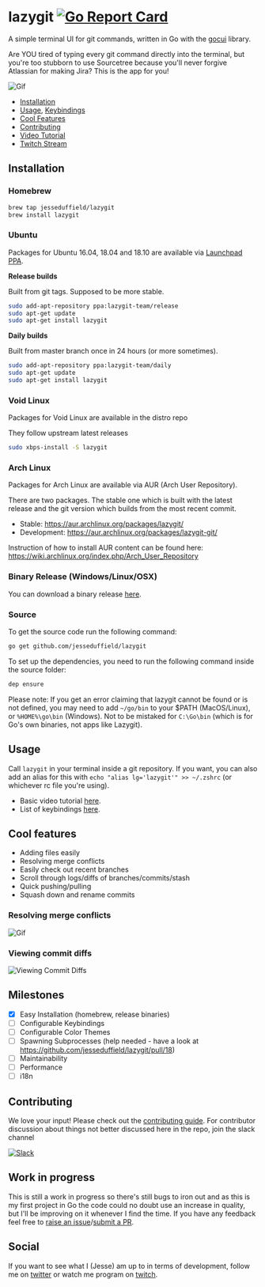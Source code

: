 # lazygit [![Go Report Card](https://goreportcard.com/badge/github.com/jesseduffield/lazygit)](https://goreportcard.com/report/github.com/jesseduffield/lazygit)

A simple terminal UI for git commands, written in Go with the [gocui](https://github.com/jroimartin/gocui "gocui") library.

Are YOU tired of typing every git command directly into the terminal, but you're
too stubborn to use Sourcetree because you'll never forgive Atlassian for making
Jira? This is the app for you!


![Gif](https://image.ibb.co/mmeXho/optimisedgif.gif)

  * [Installation](https://github.com/jesseduffield/lazygit#installation)
  * [Usage](https://github.com/jesseduffield/lazygit#usage),
    [Keybindings](https://github.com/jesseduffield/lazygit/blob/master/docs/Keybindings.md)
  * [Cool Features](https://github.com/jesseduffield/lazygit#cool-features)
  * [Contributing](https://github.com/jesseduffield/lazygit#contributing)
  * [Video Tutorial](https://www.youtube.com/watch?v=VDXvbHZYeKY)
  * [Twitch Stream](https://www.twitch.tv/jesseduffield)

## Installation

### Homebrew
```sh
brew tap jesseduffield/lazygit
brew install lazygit
```

### Ubuntu
Packages for Ubuntu 16.04, 18.04 and 18.10 are available via [Launchpad PPA](https://launchpad.net/~lazygit-team).

**Release builds**

Built from git tags. Supposed to be more stable.

```sh
sudo add-apt-repository ppa:lazygit-team/release
sudo apt-get update
sudo apt-get install lazygit
```

**Daily builds**

Built from master branch once in 24 hours (or more sometimes).

```sh
sudo add-apt-repository ppa:lazygit-team/daily
sudo apt-get update
sudo apt-get install lazygit
```

### Void Linux
Packages for Void Linux are available in the distro repo

They follow upstream latest releases

```sh
sudo xbps-install -S lazygit
```

### Arch Linux
Packages for Arch Linux are available via AUR (Arch User Repository).

There are two packages. The stable one which is built with the latest release
and the git version which builds from the most recent commit.

  * Stable: https://aur.archlinux.org/packages/lazygit/
  * Development: https://aur.archlinux.org/packages/lazygit-git/

Instruction of how to install AUR content can be found here:
https://wiki.archlinux.org/index.php/Arch_User_Repository

### Binary Release (Windows/Linux/OSX)
You can download a binary release [here](https://github.com/jesseduffield/lazygit/releases).

### Source

To get the source code run the following command:
```sh
go get github.com/jesseduffield/lazygit
```

To set up the dependencies, you need to run the following command
inside the source folder:
```sh
dep ensure
```

Please note:
If you get an error claiming that lazygit cannot be found or is not defined, you
may need to add `~/go/bin` to your $PATH (MacOS/Linux), or `%HOME%\go\bin`
(Windows). Not to be mistaked for `C:\Go\bin` (which is for Go's own binaries,
not apps like Lazygit).

## Usage
Call `lazygit` in your terminal inside a git repository. If you want, you can
also add an alias for this with `echo "alias lg='lazygit'" >> ~/.zshrc` (or
whichever rc file you're using).

  * Basic video tutorial [here](https://www.youtube.com/watch?v=VDXvbHZYeKY).
  * List of keybindings
[here](https://github.com/jesseduffield/lazygit/blob/master/docs/Keybindings.md).

## Cool features
  * Adding files easily
  * Resolving merge conflicts
  * Easily check out recent branches
  * Scroll through logs/diffs of branches/commits/stash
  * Quick pushing/pulling
  * Squash down and rename commits

### Resolving merge conflicts
![Gif](https://image.ibb.co/iyxUTT/shortermerging.gif)

### Viewing commit diffs
![Viewing Commit Diffs](https://image.ibb.co/gPD02o/capture.png)

## Milestones
- [x] Easy Installation (homebrew, release binaries)
- [ ] Configurable Keybindings
- [ ] Configurable Color Themes
- [ ] Spawning Subprocesses (help needed - have a look at https://github.com/jesseduffield/lazygit/pull/18)
- [ ] Maintainability
- [ ] Performance
- [ ] i18n

## Contributing
We love your input! Please check out the [contributing guide](CONTRIBUTING.md).
For contributor discussion about things not better discussed here in the repo, join the slack channel

[![Slack](/files/slack_rgb.png)](https://join.slack.com/t/lazygit/shared_invite/enQtNDE3MjIwNTYyMDA0LTM3Yjk3NzdiYzhhNTA1YjM4Y2M4MWNmNDBkOTI0YTE4YjQ1ZmI2YWRhZTgwNjg2YzhhYjg3NDBlMmQyMTI5N2M)

## Work in progress
This is still a work in progress so there's still bugs to iron out and as this
is my first project in Go the code could no doubt use an increase in quality,
but I'll be improving on it whenever I find the time. If you have any feedback
feel free to [raise an issue](https://github.com/jesseduffield/lazygit/issues)/[submit a PR](https://github.com/jesseduffield/lazygit/pulls).

## Social
If you want to see what I (Jesse) am up to in terms of development, follow me on
[twitter](https://twitter.com/DuffieldJesse) or watch me program on
[twitch](https://www.twitch.tv/jesseduffield).

